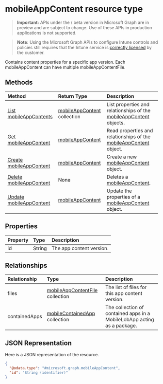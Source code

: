 ﻿# mobileAppContent resource type

> **Important:** APIs under the / beta version in Microsoft Graph are in preview and are subject to change. Use of these APIs in production applications is not supported.

> **Note:** Using the Microsoft Graph APIs to configure Intune controls and policies still requires that the Intune service is [correctly licensed](https://go.microsoft.com/fwlink/?linkid=839381) by the customer.

Contains content properties for a specific app version. Each mobileAppContent can have multiple mobileAppContentFile.
## Methods
|Method|Return Type|Description|
|:---|:---|:---|
|[List mobileAppContents](../api/intune_apps_mobileappcontent_list.md)|[mobileAppContent](../resources/intune_apps_mobileappcontent.md) collection|List properties and relationships of the [mobileAppContent](../resources/intune_apps_mobileappcontent.md) objects.|
|[Get mobileAppContent](../api/intune_apps_mobileappcontent_get.md)|[mobileAppContent](../resources/intune_apps_mobileappcontent.md)|Read properties and relationships of the [mobileAppContent](../resources/intune_apps_mobileappcontent.md) object.|
|[Create mobileAppContent](../api/intune_apps_mobileappcontent_create.md)|[mobileAppContent](../resources/intune_apps_mobileappcontent.md)|Create a new [mobileAppContent](../resources/intune_apps_mobileappcontent.md) object.|
|[Delete mobileAppContent](../api/intune_apps_mobileappcontent_delete.md)|None|Deletes a [mobileAppContent](../resources/intune_apps_mobileappcontent.md).|
|[Update mobileAppContent](../api/intune_apps_mobileappcontent_update.md)|[mobileAppContent](../resources/intune_apps_mobileappcontent.md)|Update the properties of a [mobileAppContent](../resources/intune_apps_mobileappcontent.md) object.|

## Properties
|Property|Type|Description|
|:---|:---|:---|
|id|String|The app content version.|

## Relationships
|Relationship|Type|Description|
|:---|:---|:---|
|files|[mobileAppContentFile](../resources/intune_apps_mobileappcontentfile.md) collection|The list of files for this app content version.|
|containedApps|[mobileContainedApp](../resources/intune_apps_mobilecontainedapp.md) collection|The collection of contained apps in a MobileLobApp acting as a package.|

## JSON Representation
Here is a JSON representation of the resource.
<!-- {
  "blockType": "resource",
  "keyProperty": "id",
  "@odata.type": "microsoft.graph.mobileAppContent"
}
-->
``` json
{
  "@odata.type": "#microsoft.graph.mobileAppContent",
  "id": "String (identifier)"
}
```



